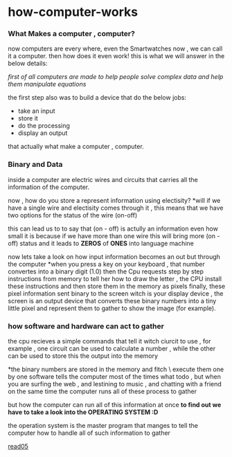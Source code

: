 # how-computer-works

### What Makes a computer , computer?

now computers are every where, even the Smartwatches now , we can call it a computer.
then how does it even work! this is what we will answer in the below details:

*first of all computers are made to help people solve complex data
and help them manipulate equations*

the first step also was to build a device that do the below jobs:

* take an input
* store it
* do the processing 
* display an output

that actually what make a computer , computer.

### Binary and Data 

inside a computer are electric wires and circuits that carries all the information of the computer.

now , how do you store a represent information using electisity?
*will if we have a single wire and electisity comes through it , 
this means that we have two options for the status of the wire (on-off)

this can lead us to to say that (on - off) is actully an information even how small it is 
because if we have more than one wire this will bring more (on - off) status and it leads to 
**ZEROS** of **ONES** into language machine 

now lets take a look on how input information becomes an out but through the computer
*when you press a key on your keyboard , that number convertes into a binary digit (1.0)
then the Cpu requests step by step instructions from memory to tell her how to draw the letter , 
the CPU install these instructions and then store them in the memory as pixels 
finally, these pixel information sent binary to the screen witch is your display device , 
the screen is an output device that converts these binary numbers into a tiny little pixel 
and represent them to gather to show the image (for example).

### how software and hardware can act to gather 

the cpu recieves a simple commands that tell it witch ciurcit to use ,
for example , one circuit can be used to calculate a number , while the other
can be used to store this the output into the memory 

*the binary numbers are stored in the memory and fitch \ execute them one by one 
software tells the computer most of the times what todo , but when you are surfing the web , 
and lestining to music , and chatting with a friend on the same time 
the computer runs all of these process to gather 

but how the computer can run all of this information at once 
**to find out we have to take a look into the OPERATING SYSTEM :D** 

the operation system is the master program that manges to tell the computer how to handle all 
of such information to gather

[read05](./README05.md)
